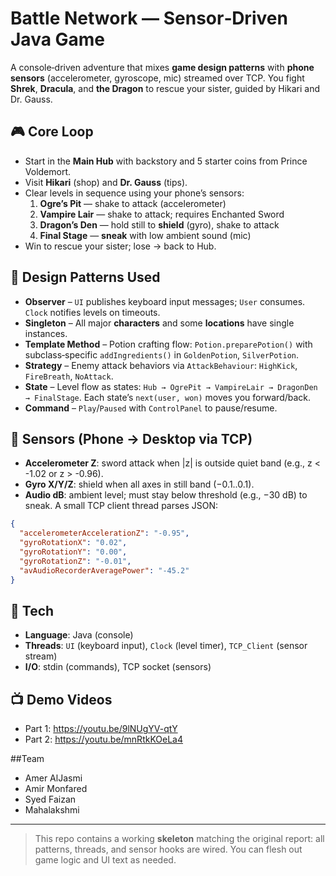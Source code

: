 # Battle Network — Sensor‑Driven Java Game

A console‑driven adventure that mixes **game design patterns** with **phone sensors** (accelerometer, gyroscope, mic) streamed over TCP. You fight **Shrek**, **Dracula**, and **the Dragon** to rescue your sister, guided by Hikari and Dr. Gauss. 

## 🎮 Core Loop
- Start in the **Main Hub** with backstory and 5 starter coins from Prince Voldemort.
- Visit **Hikari** (shop) and **Dr. Gauss** (tips).
- Clear levels in sequence using your phone’s sensors:
  1) **Ogre’s Pit** — shake to attack (accelerometer)
  2) **Vampire Lair** — shake to attack; requires Enchanted Sword
  3) **Dragon’s Den** — hold still to **shield** (gyro), shake to attack
  4) **Final Stage** — **sneak** with low ambient sound (mic)
- Win to rescue your sister; lose → back to Hub.

## 🧠 Design Patterns Used
- **Observer** – `UI` publishes keyboard input messages; `User` consumes. `Clock` notifies levels on timeouts.
- **Singleton** – All major **characters** and some **locations** have single instances.
- **Template Method** – Potion crafting flow: `Potion.preparePotion()` with subclass‑specific `addIngredients()` in `GoldenPotion`, `SilverPotion`.
- **Strategy** – Enemy attack behaviors via `AttackBehaviour`: `HighKick`, `FireBreath`, `NoAttack`.
- **State** – Level flow as states: `Hub → OgrePit → VampireLair → DragonDen → FinalStage`. Each state’s `next(user, won)` moves you forward/back.
- **Command** – `Play`/`Paused` with `ControlPanel` to pause/resume.

## 📡 Sensors (Phone → Desktop via TCP)
- **Accelerometer Z**: sword attack when |z| is outside quiet band (e.g., z < -1.02 or z > -0.96).
- **Gyro X/Y/Z**: shield when all axes in still band (−0.1..0.1).
- **Audio dB**: ambient level; must stay below threshold (e.g., −30 dB) to sneak.
A small TCP client thread parses JSON:
```json
{
  "accelerometerAccelerationZ": "-0.95",
  "gyroRotationX": "0.02",
  "gyroRotationY": "0.00",
  "gyroRotationZ": "-0.01",
  "avAudioRecorderAveragePower": "-45.2"
}
```

## 🧰 Tech
- **Language**: Java (console)
- **Threads**: `UI` (keyboard input), `Clock` (level timer), `TCP_Client` (sensor stream)
- **I/O**: stdin (commands), TCP socket (sensors)


## 📺 Demo Videos
- Part 1: https://youtu.be/9lNUgYV-qtY  
- Part 2: https://youtu.be/mnRtkKOeLa4

##Team 
- Amer AlJasmi 
- Amir Monfared 
- Syed Faizan 
- Mahalakshmi 

---

> This repo contains a working **skeleton** matching the original report: all patterns, threads, and sensor hooks are wired. You can flesh out game logic and UI text as needed.

